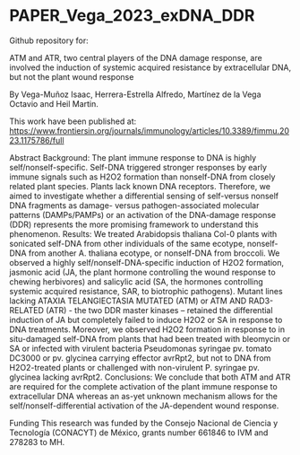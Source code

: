 # PAPER_Vega_2023_exDNA_DDR

Github repository for:

ATM and ATR, two central players of the DNA damage response, 
are involved the induction of systemic acquired resistance by extracellular DNA, but not the plant wound response

By Vega-Muñoz Isaac, Herrera-Estrella Alfredo, Martínez de la Vega Octavio and Heil Martin.

This work have been published at:
https://www.frontiersin.org/journals/immunology/articles/10.3389/fimmu.2023.1175786/full

Abstract
Background: The plant immune response to DNA is highly self/nonself-specific. Self-DNA triggered stronger responses by early immune signals such as H2O2 formation than nonself-DNA from closely related plant species. Plants lack known DNA receptors. Therefore, we aimed to investigate whether a differential sensing of self-versus nonself DNA fragments as damage- versus  pathogen-associated molecular patterns (DAMPs/PAMPs) or an activation of the DNA-damage response (DDR) represents the more promising framework to understand this phenomenon.
Results: We treated Arabidopsis thaliana Col-0 plants with sonicated self-DNA from other individuals of the same ecotype, nonself-DNA from another A. thaliana ecotype, or nonself-DNA from broccoli. We observed a highly self/nonself-DNA-specific induction of H2O2 formation, jasmonic acid (JA, the plant hormone controlling the wound response to chewing herbivores) and salicylic acid (SA, the hormones controlling systemic acquired resistance, SAR, to biotrophic pathogens). Mutant lines lacking ATAXIA TELANGIECTASIA MUTATED (ATM) or ATM AND RAD3-RELATED (ATR) - the two DDR master kinases –  retained the differential induction of JA but completely failed to induce H2O2 or SA in response to DNA treatments. Moreover, we observed H2O2 formation in response to in situ-damaged self-DNA from plants that had been treated with bleomycin or SA or infected with virulent bacteria Pseudomonas syringae pv. tomato DC3000 or pv. glycinea carrying effector avrRpt2, but not to DNA from H2O2-treated plants or challenged with non-virulent P. syringae pv. glycinea lacking avrRpt2. 
Conclusions: We conclude that both ATM and ATR are required for the complete activation of the plant immune response to extracellular DNA whereas an as-yet unknown mechanism allows for the self/nonself-differential activation of the JA-dependent wound response.

Funding
This research was funded by the Consejo Nacional de Ciencia y Tecnología (CONACYT) de México, grants number 661846 to IVM and 278283 to MH.

